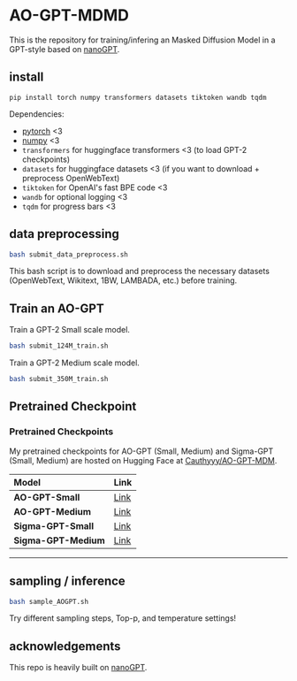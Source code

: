 
# AO-GPT-MDMD

This is the repository for training/infering an Masked Diffusion Model in a GPT-style based on [nanoGPT](https://github.com/karpathy/nanoGPT/).



## install

```
pip install torch numpy transformers datasets tiktoken wandb tqdm
```

Dependencies:

- [pytorch](https://pytorch.org) <3
- [numpy](https://numpy.org/install/) <3
-  `transformers` for huggingface transformers <3 (to load GPT-2 checkpoints)
-  `datasets` for huggingface datasets <3 (if you want to download + preprocess OpenWebText)
-  `tiktoken` for OpenAI's fast BPE code <3
-  `wandb` for optional logging <3
-  `tqdm` for progress bars <3

## data preprocessing

```sh
bash submit_data_preprocess.sh
```
This bash script is to download and preprocess the necessary datasets (OpenWebText, Wikitext, 1BW, LAMBADA, etc.) before training.

## Train an AO-GPT

Train a GPT-2 Small scale model.
```sh
bash submit_124M_train.sh
```

Train a GPT-2 Medium scale model.
```sh
bash submit_350M_train.sh
```


## Pretrained Checkpoint


### Pretrained Checkpoints

My pretrained checkpoints for AO-GPT (Small, Medium) and Sigma-GPT (Small, Medium) are hosted on Hugging Face at [Cauthyyy/AO-GPT-MDM](https://huggingface.co/Cauthyyy/AO-GPT-MDM).

| Model              | Link                                                                                                                                                 |
| :----------------- | :--------------------------------------------------------------------------------------------------------------------------------------------------- |
| **AO-GPT-Small** | [Link](https://huggingface.co/Cauthyyy/AO-GPT-MDM/blob/main/124M/124M-AdaLN6_NoRep_cond_128_trunc_bs1M_wd_0.03_drop_0.0_CL_0.1_qknorm/ckpt_250000.pt) |
| **AO-GPT-Medium** | [Link](https://huggingface.co/Cauthyyy/AO-GPT-MDM/blob/main/350M/350M-AdaLN6_NoRep_cond_128_trunc_bs1M_wd_0.03_drop_0.0_CL_0.1_qknorm/ckpt_460000.pt) |
| **Sigma-GPT-Small**| [Link](https://huggingface.co/Cauthyyy/AO-GPT-MDM/blob/main/sigmaGPT/124M/ckpt_1000000.pt)                                                             |
| **Sigma-GPT-Medium**| [Link](https://huggingface.co/Cauthyyy/AO-GPT-MDM/blob/main/sigmaGPT/350M/ckpt_740000.pt)                                                              |

***



## sampling / inference


```sh
bash sample_AOGPT.sh
```

Try different sampling steps, Top-p, and temperature settings!







## acknowledgements

This repo is heavily built on [nanoGPT](https://github.com/karpathy/nanoGPT/).